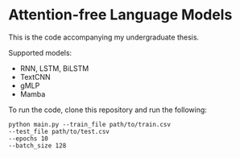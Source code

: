 # Attention-free Language Models

This is the code accompanying my undergraduate thesis. 

Supported models:
- RNN, LSTM, BiLSTM
- TextCNN
- gMLP
- Mamba

To run the code, clone this repository and run the following:

```
python main.py --train_file path/to/train.csv 
--test_file path/to/test.csv
--epochs 10
--batch_size 128
```

